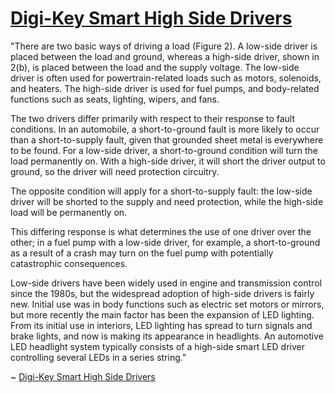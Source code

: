 

# [Digi-Key Smart High Side Drivers](https://www.digikey.com/en/articles/smart-high-side-drivers-help-meet-tough-new-automotive-standards#:~:text=The%20low%2Dside%20driver%20is,their%20response%20to%20fault%20conditions.)

"There are two basic ways of driving a load (Figure 2). A low-side driver is placed between the load and ground, whereas a high-side driver, shown in 2(b), is placed between the load and the supply voltage. The low-side driver is often used for powertrain-related loads such as motors, solenoids, and heaters. The high-side driver is used for fuel pumps, and body-related functions such as seats, lighting, wipers, and fans.

The two drivers differ primarily with respect to their response to fault conditions. In an automobile, a short-to-ground fault is more likely to occur than a short-to-supply fault, given that grounded sheet metal is everywhere to be found. For a low-side driver, a short-to-ground condition will turn the load permanently on. With a high-side driver, it will short the driver output to ground, so the driver will need protection circuitry.

The opposite condition will apply for a short-to-supply fault: the low-side driver will be shorted to the supply and need protection, while the high-side load will be permanently on.

This differing response is what determines the use of one driver over the other; in a fuel pump with a low-side driver, for example, a short-to-ground as a result of a crash may turn on the fuel pump with potentially catastrophic consequences.

Low-side drivers have been widely used in engine and transmission control since the 1980s, but the widespread adoption of high-side drivers is fairly new. Initial use was in body functions such as electric set motors or mirrors, but more recently the main factor has been the expansion of LED lighting. From its initial use in interiors, LED lighting has spread to turn signals and brake lights, and now is making its appearance in headlights. An automotive LED headlight system typically consists of a high-side smart LED driver controlling several LEDs in a series string."

~ [Digi-Key Smart High Side Drivers](https://www.digikey.com/en/articles/smart-high-side-drivers-help-meet-tough-new-automotive-standards#:~:text=The%20low%2Dside%20driver%20is,their%20response%20to%20fault%20conditions.)